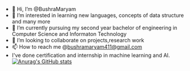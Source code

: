 - 👋 Hi, I’m @BushraMaryam
- 👀 I’m interested in learning new languages, concepts of data structure and many more
- 🌱 I’m currently pursuing my second year bachelor of engineering in Computer Science and Informaton Technology  
- 💞️ I’m looking to collaborate on projects,research work
- 📫 How to reach me @bushramaryam411@gmail.com
- I've done certification and internship in machine learning and AI.
[![Anurag's GitHub stats](https://github-readme-stats.vercel.app/api?username=BushraMaryam)](https://github.com/anuraghazra/github-readme-stats)

<!---
BushraMaryam/BushraMaryam is a ✨ special ✨ repository because its `README.md` (this file) appears on your GitHub profile.
You can click the Preview link to take a look at your changes.
--->
